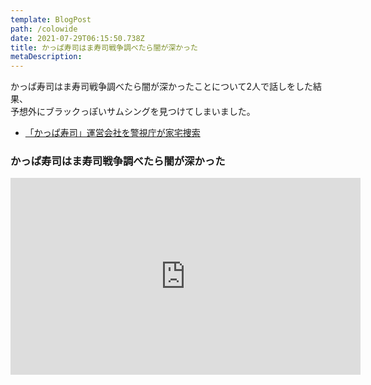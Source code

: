 ```yaml
---
template: BlogPost
path: /colowide
date: 2021-07-29T06:15:50.738Z
title: かっぱ寿司はま寿司戦争調べたら闇が深かった
metaDescription:
---
```


かっぱ寿司はま寿司戦争調べたら闇が深かったことについて2人で話しをした結果、  
予想外にブラックっぽいサムシングを見つけてしまいました。

- [「かっぱ寿司」運営会社を警視庁が家宅捜索](https://newspicks.com/news/5991136/)


### かっぱ寿司はま寿司戦争調べたら闇が深かった
<iframe width="560" height="315" src="https://www.youtube.com/embed/ylWdjwU-XO8" title="YouTube video player" frameborder="0" allow="accelerometer; autoplay; clipboard-write; encrypted-media; gyroscope; picture-in-picture" allowfullscreen></iframe>
